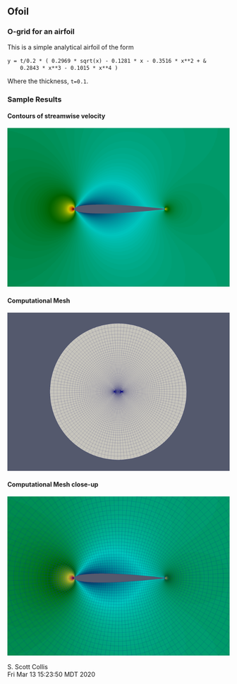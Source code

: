 ## Ofoil

### O-grid for an airfoil

This is a simple analytical airfoil of the form

    y = t/0.2 * ( 0.2969 * sqrt(x) - 0.1281 * x - 0.3516 * x**2 + &
        0.2843 * x**3 - 0.1015 * x**4 )

Where the thickness, `t=0.1`.

### Sample Results

#### Contours of streamwise velocity

![Streamwise velocity](https://github.com/sscollis/npot/blob/master/test/ofoil/rho.png)

#### Computational Mesh

![Mesh](https://github.com/sscollis/npot/blob/master/test/ofoil/mesh.png)

#### Computational Mesh close-up

![Mesh](https://github.com/sscollis/npot/blob/master/test/ofoil/rho-mesh.png)

S. Scott Collis \
Fri Mar 13 15:23:50 MDT 2020
